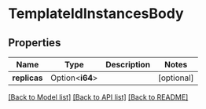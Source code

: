 # TemplateIdInstancesBody

## Properties

Name | Type | Description | Notes
------------ | ------------- | ------------- | -------------
**replicas** | Option<**i64**> |  | [optional]

[[Back to Model list]](../README.md#documentation-for-models) [[Back to API list]](../README.md#documentation-for-api-endpoints) [[Back to README]](../README.md)


